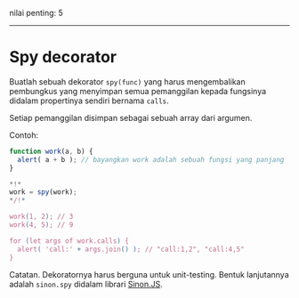 nilai penting: 5

---

# Spy decorator

Buatlah sebuah dekorator `spy(func)` yang harus mengembalikan pembungkus yang menyimpan semua pemanggilan kepada fungsinya didalam propertinya sendiri bernama `calls`.

Setiap pemanggilan disimpan sebagai sebuah array dari argumen.

Contoh:

```js
function work(a, b) {
  alert( a + b ); // bayangkan work adalah sebuah fungsi yang panjang
}

*!*
work = spy(work);
*/!*

work(1, 2); // 3
work(4, 5); // 9

for (let args of work.calls) {
  alert( 'call:' + args.join() ); // "call:1,2", "call:4,5"
}
```

Catatan. Dekoratornya harus berguna untuk unit-testing. Bentuk lanjutannya adalah `sinon.spy` didalam librari [Sinon.JS](http://sinonjs.org/).

